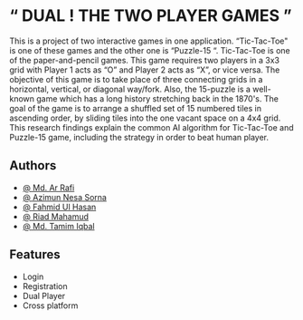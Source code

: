 
# “ DUAL ! THE TWO PLAYER GAMES ”

This is a project of two interactive games in one application. “Tic-Tac-Toe" is one of these games and the other one is “Puzzle-15 “. Tic-Tac-Toe is one of the paper-and-pencil games. This game requires two players in a 3x3 grid with Player 1 acts as “O” and Player 2 acts as “X”, or vice versa. The objective of this game is to take place of three connecting grids in a horizontal, vertical, or diagonal way/fork.  Also, the 15-puzzle is a well-known game which has a long history stretching back in the 1870's. The goal of the game is to arrange a shuffled set of 15 numbered tiles in ascending order, by sliding tiles into the one vacant space on a 4x4 grid. This research findings explain the common AI algorithm for Tic-Tac-Toe and Puzzle-15 game, including the strategy in order to beat human player.


## Authors

- [@ Md. Ar Rafi](https://github.com/ar-rafi-087)
- [@ Azimun Nesa Sorna](https://github.com/sorna-094)
- [@ Fahmid Ul Hasan](https://github.com/ar-rafi-087)
- [@ Riad Mahamud](https://github.com/sorna-094)
- [@ Md. Tamim Iqbal](https://github.com/skorp1onXD)

## Features

- Login
- Registration
- Dual Player
- Cross platform

